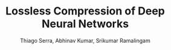---
paperId: 38
author: Thiago Serra, Abhinav Kumar, Srikumar Ramalingam
publicationauthor: Serra, T. et al
title: Lossless Compression of Deep Neural Networks
pdf: --
poster: Oral_Thiago_Serra
alt: --
type: Oral
topic: Deep Learning
subtopic: General Machine Learning
link: http://localhost:4000/papers/icml/2020/pdf/Oral_Thiago_Serra.pdf
conference: icml
year: 2020
tags: icml-2020-op
location: Virtual
---